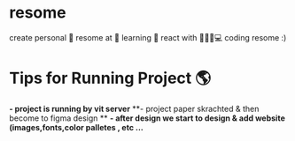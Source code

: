 # resome
create personal 👀 resome at 💫 learning 🫶 react with  👨🏻‍💻💻 coding resome :)

# Tips for Running Project 🌎
  **- project is running by vit server**
  **- project paper skrachted & then become to figma design **
  **- after design we start to design & add website (images,fonts,color palletes , etc ...**
